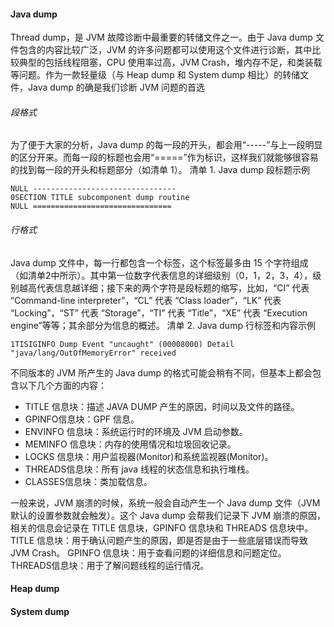 #### Java dump



 Thread dump，是 JVM 故障诊断中最重要的转储文件之一。由于 Java dump 文件包含的内容比较广泛，JVM 的许多问题都可以使用这个文件进行诊断，其中比较典型的包括线程阻塞，CPU 使用率过高，JVM Crash，堆内存不足，和类装载等问题。作为一款轻量级（与 Heap dump 和 System dump 相比）的转储文件，Java dump 的确是我们诊断 JVM 问题的首选

###### 段格式


为了便于大家的分析，Java dump 的每一段的开头，都会用“-----”与上一段明显的区分开来。而每一段的标题也会用“=====”作为标识，这样我们就能够很容易的找到每一段的开头和标题部分（如清单 1）。
清单 1. Java dump 段标题示例


```
NULL --------------------------------
0SECTION TITLE subcomponent dump routine
NULL ===============================
```

###### 行格式


Java dump 文件中，每一行都包含一个标签，这个标签最多由 15 个字符组成（如清单2中所示）。其中第一位数字代表信息的详细级别（0，1，2，3，4），级别越高代表信息越详细；接下来的两个字符是段标题的缩写，比如，“CI” 代表 “Command-line interpreter”，“CL” 代表 “Class loader”，“LK” 代表 “Locking”，“ST” 代表 “Storage”，“TI” 代表 “Title”，“XE” 代表 “Execution engine”等等；其余部分为信息的概述。
清单 2. Java dump 行标签和内容示例
```
1TISIGINFO Dump Event "uncaught" (00008000) Detail "java/lang/OutOfMemoryError" received
```

不同版本的 JVM 所产生的 Java dump 的格式可能会稍有不同，但基本上都会包含以下几个方面的内容：
- TITLE 信息块：描述 JAVA DUMP 产生的原因，时间以及文件的路径。
- GPINFO信息块：GPF 信息。
- ENVINFO 信息块：系统运行时的环境及 JVM 启动参数。
- MEMINFO 信息块：内存的使用情况和垃圾回收记录。
- LOCKS 信息块：用户监视器(Monitor)和系统监视器(Monitor)。
- THREADS信息块：所有 java 线程的状态信息和执行堆栈。
- CLASSES信息块：类加载信息。


一般来说，JVM 崩溃的时候，系统一般会自动产生一个 Java dump 文件（JVM 默认的设置参数就会触发）。这个 Java dump 会帮我们记录下 JVM 崩溃的原因，相关的信息会记录在 TITLE 信息块，GPINFO 信息块和 THREADS 信息块中。
TITLE 信息块：用于确认问题产生的原因，即是否是由于一些底层错误而导致 JVM Crash。
GPINFO 信息块：用于查看问题的详细信息和问题定位。
THREADS信息块：用于了解问题线程的运行情况。


#### Heap dump 



#### System dump